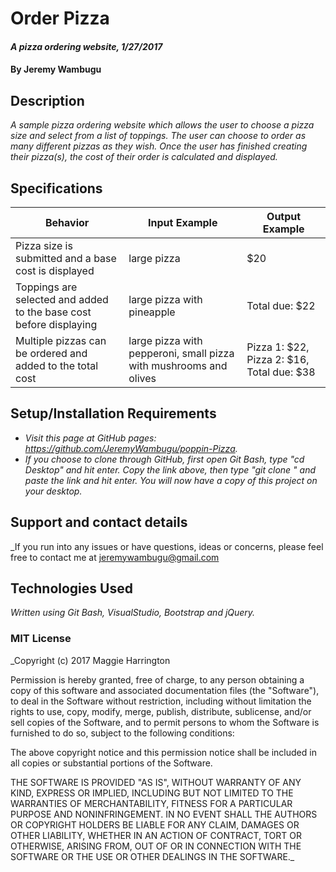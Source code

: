 # Order Pizza

#### _A pizza ordering website, 1/27/2017_

#### By Jeremy Wambugu

## Description

_A sample pizza ordering website which allows the user to choose a pizza size and select from a list of toppings. The user can choose to order as many different pizzas as they wish. Once the user has finished creating their pizza(s), the cost of their order is calculated and displayed._

## Specifications

| Behavior | Input Example | Output Example |
|----------|---------------|----------------|
| Pizza size is submitted and a base cost is displayed | large pizza | $20 |
| Toppings are selected and added to the base cost before displaying | large pizza with pineapple | Total due: $22 |
| Multiple pizzas can be ordered and added to the total cost | large pizza with pepperoni, small pizza with mushrooms and olives | Pizza 1: $22, Pizza 2: $16, Total due: $38 |

## Setup/Installation Requirements

* _Visit this page at GitHub pages: https://github.com/JeremyWambugu/poppin-Pizza._
* _If you choose to clone through GitHub, first open Git Bash, type "cd Desktop" and hit enter. Copy the link above, then type "git clone " and paste the link and hit enter. You will now have a copy of this project on your desktop._

## Support and contact details

_If you run into any issues or have questions, ideas or concerns, please feel free to contact me at jeremywambugu@gmail.com

## Technologies Used

_Written using Git Bash, VisualStudio, Bootstrap and jQuery._

### MIT License

_Copyright (c) 2017 Maggie Harrington

Permission is hereby granted, free of charge, to any person obtaining a copy of this software and associated documentation files (the "Software"), to deal in the Software without restriction, including without limitation the rights to use, copy, modify, merge, publish, distribute, sublicense, and/or sell copies of the Software, and to permit persons to whom the Software is furnished to do so, subject to the following conditions:

The above copyright notice and this permission notice shall be included in all copies or substantial portions of the Software.

THE SOFTWARE IS PROVIDED "AS IS", WITHOUT WARRANTY OF ANY KIND, EXPRESS OR IMPLIED, INCLUDING BUT NOT LIMITED TO THE WARRANTIES OF MERCHANTABILITY, FITNESS FOR A PARTICULAR PURPOSE AND NONINFRINGEMENT. IN NO EVENT SHALL THE AUTHORS OR COPYRIGHT HOLDERS BE LIABLE FOR ANY CLAIM, DAMAGES OR OTHER LIABILITY, WHETHER IN AN ACTION OF CONTRACT, TORT OR OTHERWISE, ARISING FROM, OUT OF OR IN CONNECTION WITH THE SOFTWARE OR THE USE OR OTHER DEALINGS IN THE
SOFTWARE._
